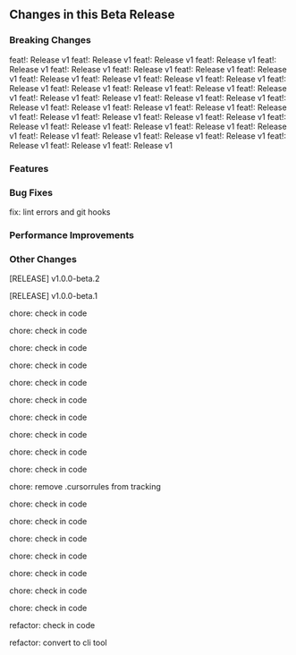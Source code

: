 ## Changes in this Beta Release

### Breaking Changes
feat!: Release v1
feat!: Release v1
feat!: Release v1
feat!: Release v1
feat!: Release v1
feat!: Release v1
feat!: Release v1
feat!: Release v1
feat!: Release v1
feat!: Release v1
feat!: Release v1
feat!: Release v1
feat!: Release v1
feat!: Release v1
feat!: Release v1
feat!: Release v1
feat!: Release v1
feat!: Release v1
feat!: Release v1
feat!: Release v1
feat!: Release v1
feat!: Release v1
feat!: Release v1
feat!: Release v1
feat!: Release v1
feat!: Release v1
feat!: Release v1
feat!: Release v1
feat!: Release v1
feat!: Release v1
feat!: Release v1
feat!: Release v1
feat!: Release v1
feat!: Release v1
feat!: Release v1
feat!: Release v1
feat!: Release v1
feat!: Release v1
feat!: Release v1
feat!: Release v1
feat!: Release v1
feat!: Release v1
feat!: Release v1

### Features

### Bug Fixes
fix: lint errors and git hooks

### Performance Improvements

### Other Changes

[RELEASE] v1.0.0-beta.2


[RELEASE] v1.0.0-beta.1










































chore: check in code

chore: check in code

chore: check in code

chore: check in code

chore: check in code

chore: check in code

chore: check in code

chore: check in code


chore: check in code

chore: check in code

chore: remove .cursorrules from tracking

chore: check in code

chore: check in code

chore: check in code

chore: check in code

chore: check in code

chore: check in code

chore: check in code

refactor: check in code

refactor: convert to cli tool

